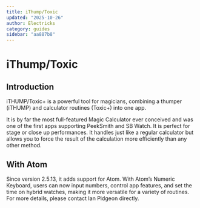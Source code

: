 ```yaml
---
title: iThump/Toxic
updated: "2025-10-26"
author: Electricks
category: guides
sidebar: "aa887b8"
---
```


# iThump/Toxic

## Introduction

iTHUMP/Toxic+ is a powerful tool for magicians, combining a thumper (iTHUMP) and calculator routines (Toxic+) into one app.

It is by far the most full-featured Magic Calculator ever conceived and was one of the first apps supporting PeekSmith and SB Watch. It is perfect for stage or close up performances. It handles just like a regular calculator but allows you to force the result of the calculation more efficiently than any other method.

## With Atom

Since version 2.5.13, it adds support for Atom. With Atom’s Numeric Keyboard, users can now input numbers, control app features, and set the time on hybrid watches, making it more versatile for a variety of routines. For more details, please contact Ian Pidgeon directly.